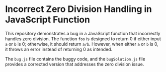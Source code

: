 # Incorrect Zero Division Handling in JavaScript Function

This repository demonstrates a bug in a JavaScript function that incorrectly handles zero division. The function `foo` is designed to return 0 if either input `a` or `b` is 0; otherwise, it should return `a/b`. However, when either `a` or `b` is 0, it throws an error instead of returning 0 as intended.

The `bug.js` file contains the buggy code, and the `bugSolution.js` file provides a corrected version that addresses the zero division issue.